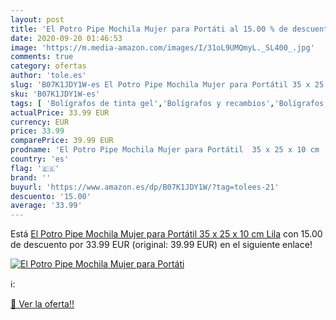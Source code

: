 ```yaml
---
layout: post
title: 'El Potro Pipe Mochila Mujer para Portáti al 15.00 % de descuento'
date: 2020-09-20 01:46:53
image: 'https://m.media-amazon.com/images/I/31oL9UMQmyL._SL400_.jpg'
comments: true
category: ofertas
author: 'tole.es'
slug: 'B07K1JDY1W-es El Potro Pipe Mochila Mujer para Portátil 35 x 25 x 10 cm...'
sku: 'B07K1JDY1W-es'
tags: [ 'Bolígrafos de tinta gel','Bolígrafos y recambios','Bolígrafos, lápices y útiles de escritura','Oficina y papelería','Recambios para bolígrafos y plumas','mochila', ]
actualPrice: 33.99 EUR
currency: EUR
price: 33.99
comparePrice: 39.99 EUR
prodname: 'El Potro Pipe Mochila Mujer para Portátil  35 x 25 x 10 cm  Lila'
country: 'es'
flag: '🇪🇸'
brand: ''
buyurl: 'https://www.amazon.es/dp/B07K1JDY1W/?tag=tolees-21'
descuento: '15.00'
average: '33.99'
---
```


Está [El Potro Pipe Mochila Mujer para Portátil  35 x 25 x 10 cm  Lila](https://www.amazon.es/dp/B07K1JDY1W/?tag=tolees-21) con 15.00 de descuento por 33.99 EUR (original: 39.99 EUR) en el siguiente enlace!

[![El Potro Pipe Mochila Mujer para Portáti](https://m.media-amazon.com/images/I/31oL9UMQmyL._SL400_.jpg)](https://www.amazon.es/dp/B07K1JDY1W/?tag=tolees-21)

ℹ️:


[🛒 Ver la oferta!!](https://www.amazon.es/dp/B07K1JDY1W/?tag=tolees-21)

